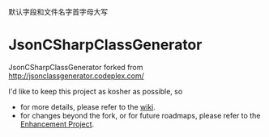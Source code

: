 默认字段和文件名字首字母大写
# JsonCSharpClassGenerator

JsonCSharpClassGenerator forked from http://jsonclassgenerator.codeplex.com/

I'd like to keep this project as kosher as possible, so 

- for more details, please refer to the [wiki](https://github.com/JsonCSharpClassGenerator/JsonCSharpClassGenerator/wiki/About-the-JsonCSharpClassGenerator-GitHub-Fork-Project). 
- for changes beyond the fork, or for future roadmaps, please refer to the [Enhancement Project](https://github.com/JsonCSharpClassGenerator/JsonCSharpClassGenerator/projects/1).

